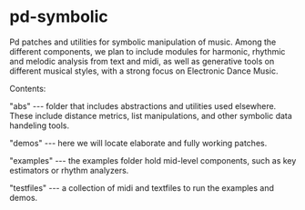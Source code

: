 # pd-symbolic

Pd patches and utilities for symbolic manipulation of music.
Among the different components, we plan to include modules for harmonic, rhythmic and melodic analysis from text and midi, as well as generative tools on different musical styles, with a strong focus on Electronic Dance Music.

Contents:

"abs" --- folder that includes abstractions and utilities used elsewhere. These include distance metrics, list manipulations, and other symbolic data handeling tools.

"demos" --- here we will locate elaborate and fully working patches.

"examples" --- the examples folder hold mid-level components, such as key estimators or rhythm analyzers.

"testfiles" --- a collection of midi and textfiles to run the examples and demos.
